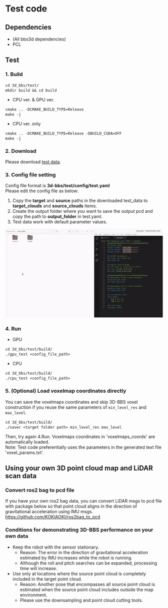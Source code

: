 # Test code

## Dependencies
- (All bbs3d dependencies)
- PCL

## Test
### 1. Build
```shell script
cd 3d_bbs/test/
mkdir build && cd build
```

- CPU ver. & GPU ver.
```shell script
cmake .. -DCMAKE_BUILD_TYPE=Release
make -j
```

- CPU ver. only  
```shell script
cmake .. -DCMAKE_BUILD_TYPE=Release -DBUILD_CUDA=OFF
make -j
```

### 2. Download
Please download [test data](https://drive.google.com/file/d/1JfdQjQ3-4qOmHtvYq8UafBCmbz45-F4Z/view?usp=drive_link).

### 3. Config file setting
Config file format is **3d-bbs/test/config/test.yaml**  
Please edit the config file as below:
1. Copy the **target** and **source** paths in the downloaded test_data to **target_clouds** and **source_clouds** items.
1. Create the output folder where you want to save the output pcd and copy the path to **output_folder** in test.yaml.
1. Test data work with default parameter values.  

![Alt text](../figs/config_setting.gif)

### 4. Run
- GPU
```
cd 3d_bbs/test/build/
./gpu_test <config_file_path>
```

- CPU
```
cd 3d_bbs/test/build/
./cpu_test <config_file_path>
```

### 5. (Optional) Load voxelmap coordinates directly
You can save the voxelmaps coordinates and skip 3D-BBS voxel construction if you reuse the same parameters of `min_level_res` and `max_level`.
```
cd 3d_bbs/test/build/
./saver <target folder path> min_level_res max_level 
```
Then, try again 4.Run. Voxelmaps coordinates in 'voxelmaps_coords' are automatically loaded.  
Note: Test code preferentially uses the parameters in the generated text file 'voxel_params.txt'.

## Using your own 3D point cloud map and LiDAR scan data
### Convert ros2 bag to pcd file
If you have your own ros2 bag data, you can convert LiDAR msgs to pcd file with package below so that point cloud aligns in the direction of gravitational acceleration using IMU msgs.  
https://github.com/KOKIAOKI/ros2bag_to_pcd

### Conditions for demonstrating 3D-BBS performance on your own data
- Keep the robot with the sensor stationary.
  - Reason: The error in the direction of gravitational acceleration estimated by IMU increases while the robot is running.
  - Although the roll and pitch searches can be expanded, processing time will increase.
- Use only at locations where the source point cloud is completely included in the target point cloud.
  - Reason: Another pose that encompasses all source point cloud is estimated when the source point cloud includes outside the map environment. 
  - Please use the downsampling and point cloud cutting tools.
